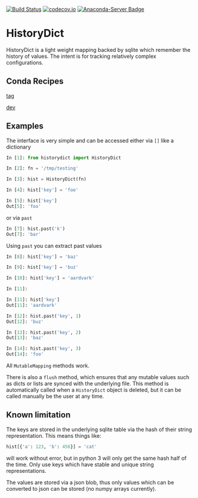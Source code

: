 [![Build
Status](https://travis-ci.org/Nikea/historydict.svg?branch=master)](https://travis-ci.org/Nikea/historydict)
[![codecov.io](http://codecov.io/github/Nikea/historydict/coverage.svg?branch=master)](http://codecov.io/github/Nikea/historydict?branch=master)
[![Anaconda-Server Badge](https://anaconda.org/lightsource2/historydict/badges/version.svg)](https://anaconda.org/lightsource2/historydict)
# HistoryDict

HistoryDict is a light weight mapping backed by sqlite which remember the
history of values.  The intent is for tracking relatively complex
configurations.

## Conda Recipes

[tag](https://github.com/NSLS-II/lightsource2-recipes/tree/master/recipes-tag/historydict)

[dev](https://github.com/NSLS-II/lightsource2-recipes/tree/master/recipes-dev/historydict)

## Examples

The interface is very simple and can be accessed either via `[]` like
a dictionary

```python
In [1]: from historydict import HistoryDict

In [2]: fn = '/tmp/testing'

In [3]: hist = HistoryDict(fn)

In [4]: hist['key'] = 'foo'

In [5]: hist['key']
Out[5]: 'foo'

```

or via `past`

```python
In [7]: hist.past('k')
Out[7]: 'bar'

```

Using `past` you can extract past values

```python
In [8]: hist['key'] = 'baz'

In [9]: hist['key'] = 'buz'

In [10]: hist['key'] = 'aardvark'

In [11]:

In [11]: hist['key']
Out[11]: 'aardvark'

In [12]: hist.past('key', 1)
Out[12]: 'buz'

In [13]: hist.past('key', 2)
Out[13]: 'baz'

In [14]: hist.past('key', 3)
Out[14]: 'foo'

```

All `MutableMapping` methods work.

There is also a `flush` method, which ensures that any mutable values such as
dicts or lists are synced with the underlying file. This method is
automatically called when a `HistoryDict` object is deleted, but it can be
called manually be the user at any time.

## Known limitation

The keys are stored in the underlying sqlite table via the
hash of their string representation.  This means things like:

```python
hist[{'a': 123, 'b': 456}] = 'cat'
```

will work without error, but in python 3 will only get the same hash
half of the time.  Only use keys which have stable and unique
string representations.

The values are stored via a json blob, thus only values which can be
converted to json can be stored (no numpy arrays currently).
